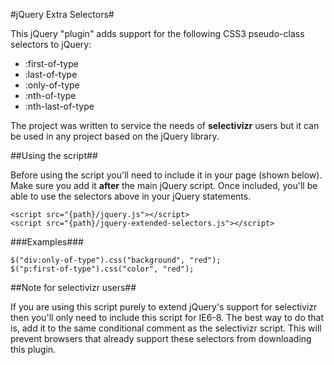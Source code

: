 #jQuery Extra Selectors#

This jQuery "plugin" adds support for the following CSS3 pseudo-class selectors to jQuery:

* :first-of-type
* :last-of-type
* :only-of-type
* :nth-of-type
* :nth-last-of-type

The project was written to service the needs of **selectivizr** users but it can be used in any project based on the jQuery library.


##Using the script##

Before using the script you'll need to include it in your page (shown below). Make sure you add it **after** the main jQuery script. Once included, you'll be able to use the selectors above in your jQuery statements.

	<script src="{path}/jquery.js"></script>
	<script src="{path}/jquery-extended-selectors.js"></script>

###Examples###

	$("div:only-of-type").css("background", "red");
	$("p:first-of-type").css("color", "red");


##Note for selectivizr users##

If you are using this script purely to extend jQuery's support for selectivizr then you'll only need to include this script for IE6-8. The best way to do that is, add it to the same conditional comment as the selectivizr script. This will prevent browsers that already support these selectors from downloading this plugin.